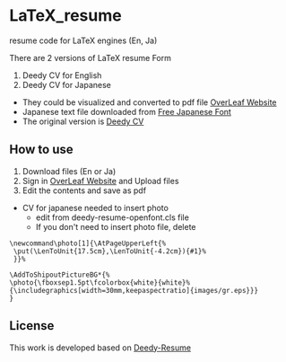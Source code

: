 # LaTeX_resume
resume code for LaTeX engines (En, Ja)

There are 2 versions of LaTeX resume Form

1. Deedy CV for English
2. Deedy CV for Japanese

- They could be visualized and converted to pdf file [OverLeaf Website](https://www.overleaf.com/project)
- Japanese text file downloaded from [Free Japanese Font](https://www.freejapanesefont.com/source-han-serif-download/)
- The original version is [Deedy CV](https://www.overleaf.com/latex/templates/deedy-cv/bjryvfsjdyxz)

## How to use
1. Download files (En or Ja)
2. Sign in [OverLeaf Website](https://www.overleaf.com/project) and Upload files
3. Edit the contents and save as pdf

- CV for japanese needed to insert photo
  - edit from deedy-resume-openfont.cls file
  - If you don't need to insert photo file, delete 
```
\newcommand\photo[1]{\AtPageUpperLeft{%
 \put(\LenToUnit{17.5cm},\LenToUnit{-4.2cm}){#1}%
 }}%

\AddToShipoutPictureBG*{%
\photo{\fboxsep1.5pt\fcolorbox{white}{white}%
{\includegraphics[width=30mm,keepaspectratio]{images/gr.eps}}}
}
```

## License
This work is developed based on [Deedy-Resume](https://github.com/deedy/Deedy-Resume)
